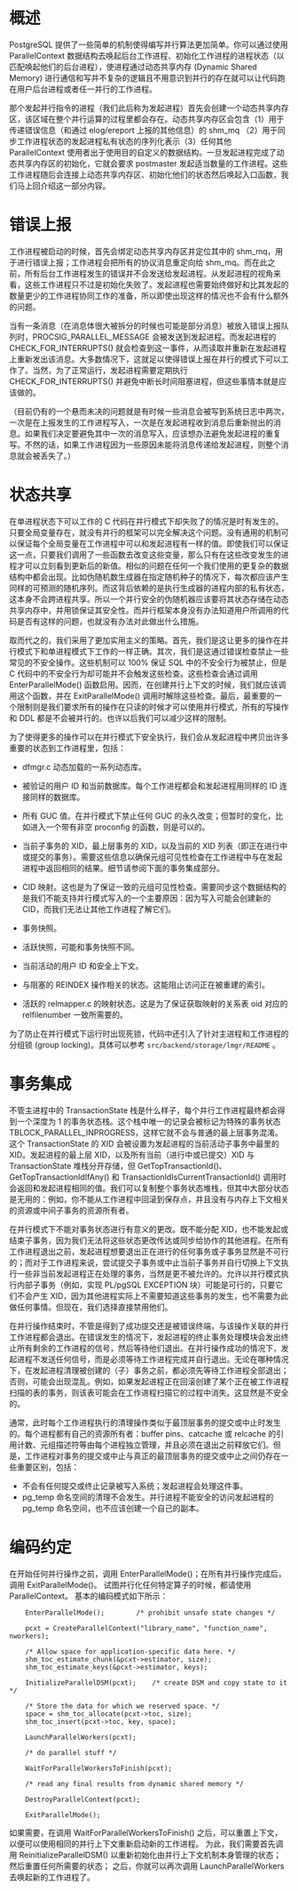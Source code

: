# 概述

PostgreSQL 提供了一些简单的机制使得编写并行算法更加简单。你可以通过使用 ParallelContext 数据结构去唤起后台工作进程、初始化工作进程的进程状态（以匹配唤起他们的后台进程），使进程通过动态共享内存 (Dynamic Shared Memory) 进行通信和写并不复杂的逻辑且不用意识到并行的存在就可以让代码跑在用户后台进程或者任一并行的工作进程。

那个发起并行指令的进程（我们此后称为发起进程）首先会创建一个动态共享内存区，该区域在整个并行运算的过程里都会存在。动态共享内存区会包含（1）用于传递错误信息（和通过 elog/ereport 上报的其他信息）的 shm_mq （2）用于同步工作进程状态的发起进程私有状态的序列化表示（3）任何其他 ParallelContext 使用者出于使用目的自定义的数据结构。一旦发起进程完成了动态共享内存区的初始化，它就会要求 postmaster 发起适当数量的工作进程。这些工作进程随后会连接上动态共享内存区、初始化他们的状态然后唤起入口函数，我们马上回介绍这一部分内容。



# 错误上报

工作进程被启动的时候，首先会绑定动态共享内存区并定位其中的 shm_mq，用于进行错误上报；工作进程会把所有的协议消息重定向给 shm_mq。而在此之前，所有后台工作进程发生的错误并不会发送给发起进程。从发起进程的视角来看，这些工作进程只不过是初始化失败了。发起进程也需要始终做好和比其发起的数量更少的工作进程协同工作的准备，所以即使出现这样的情况也不会有什么额外的问题。

当有一条消息（在消息体很大被拆分的时候也可能是部分消息）被放入错误上报队列时，PROCSIG_PARALLEL_MESSAGE 会被发送到发起进程。而发起进程的 CHECK_FOR_INTERRUPTS() 就会检查到这一事件，从而读取并重新在发起进程上重新发出该消息。大多数情况下，这就足以使得错误上报在并行的模式下可以工作了。当然，为了正常运行，发起进程需要定期执行 CHECK_FOR_INTERRUPTS() 并避免中断长时间阻塞进程，但这些事情本就是应该做的。

（目前仍有的一个悬而未决的问题就是有时候一些消息会被写到系统日志中两次，一次是在上报发生的工作进程写入，一次是在发起进程收到消息后重新抛出的消息。如果我们决定要避免其中一次的消息写入，应该想办法避免发起进程的重复写。不然的话，如果工作进程因为一些原因未能将消息传递给发起进程，则整个消息就会被丢失了。）



# 状态共享

在单进程状态下可以工作的 C 代码在并行模式下却失败了的情况是时有发生的。只要全局变量存在，就没有并行的框架可以完全解决这个问题。没有通用的机制可以保证每个全局变量在工作进程中可以和发起进程有一样的值。即使我们可以保证这一点，只要我们调用了一些函数去改变这些变量，那么只有在这些改变发生的进程才可以立刻看到更新后的新值。相似的问题在任何一个我们使用的更复杂的数据结构中都会出现。比如伪随机数生成器在指定随机种子的情况下，每次都应该产生同样的可预测的随机序列。而这背后依赖的是执行生成器的进程内部的私有状态，这本身不会跨进程共享。所以一个并行安全的伪随机器应该要将其状态存储在动态共享内存中，并用锁保证其安全性。而并行框架本身没有办法知道用户所调用的代码是否有这样的问题，也就没有办法对此做出什么措施。

取而代之的，我们采用了更加实用主义的策略。首先，我们是这让更多的操作在并行模式下和单进程模式下工作的一样正确。其次，我们是这通过错误检查禁止一些常见的不安全操作。这些机制可以 100% 保证 SQL 中的不安全行为被禁止，但是 C 代码中的不安全行为却可能并不会触发这些检查。这些检查会通过调用 EnterParallelMode() 函数启用。因而，在创建并行上下文的时候，我们就应该调用这个函数，并在 ExitParallelMode() 调用时解除这些检查。最后，最重要的一个限制则是我们要求所有的操作在只读的时候才可以使用并行模式，所有的写操作和 DDL 都是不会被并行的。也许以后我们可以减少这样的限制。

为了使得更多的操作可以在并行模式下安全执行，我们会从发起进程中拷贝出许多重要的状态到工作进程里，包括：

- dfmgr.c 动态加载的一系列动态库。
- 被验证的用户 ID 和当前数据库。每个工作进程都会和发起进程用同样的 ID 连接同样的数据库。

- 所有 GUC 值。在并行模式下禁止任何 GUC 的永久改变；但暂时的变化，比如进入一个带有非空 proconfig 的函数，则是可以的。
- 当前子事务的 XID，最上层事务的 XID，以及当前的 XID 列表（即正在进行中或提交的事务）。需要这些信息以确保元组可见性检查在工作进程中与在发起进程中返回相同的结果。细节请参阅下面的事务集成部分。
- CID 映射。这也是为了保证一致的元组可见性检查。需要同步这个数据结构的是我们不能支持并行模式写入的一个主要原因：因为写入可能会创建新的 CID，而我们无法让其他工作进程了解它们。
- 事务快照。
- 活跃快照，可能和事务快照不同。
- 当前活动的用户 ID 和安全上下文。
- 与阻塞的 REINDEX 操作相关的状态。这能阻止访问正在被重建的索引。
- 活跃的 relmapper.c 的映射状态。这是为了保证获取映射的关系表 oid 对应的 relfilenumber 一致所需要的。

为了防止在并行模式下运行时出现死锁，代码中还引入了针对主进程和工作进程的分组锁 (group locking)。具体可以参考 `src/backend/storage/lmgr/README` 。



# 事务集成

不管主进程中的 TransactionState 栈是什么样子，每个并行工作进程最终都会得到一个深度为 1 的事务状态栈。这个栈中唯一的记录会被标记为特殊的事务状态 TBLOCK_PARALLEL_INPROGRESS，这样它就不会与普通的最上层事务混淆。这个 TransactionState 的 XID 会被设置为发起进程的当前活动子事务中最里的 XID。发起进程的最上层 XID，以及所有当前（进行中或已提交）XID 与 TransactionState 堆栈分开存储，但 GetTopTransactionId()、GetTopTransactionIdIfAny() 和 TransactionIdIsCurrentTransactionId() 调用时会返回和发起进程相同的值。我们可以复制整个事务状态堆栈，但其中大部分状态是无用的：例如，你不能从工作进程中回滚到保存点，并且没有与内存上下文相关的资源或中间子事务的资源所有者。

在并行模式下不能对事务状态进行有意义的更改。既不能分配 XID，也不能发起或结束子事务，因为我们无法将这些状态更改传达或同步给协作的其他进程。在所有工作进程退出之前，发起进程想要退出正在进行的任何事务或子事务显然是不可行的；而对于工作进程来说，尝试提交子事务或中止当前子事务并自行切换上下文执行一些非当前发起进程正在处理的事务，当然是更不被允许的。允许以并行模式执行内部子事务（例如，实现 PL/pgSQL EXCEPTION 块）可能是可行的，只要它们不会产生 XID，因为其他进程实际上不需要知道这些事务的发生，也不需要为此做任何事情。但现在，我们选择直接禁用他们。

在并行操作结束时，不管是得到了成功提交还是被错误终端，与该操作关联的并行工作进程都会退出。在错误发生的情况下，发起进程的终止事务处理模块会发出终止所有剩余的工作进程的信号，然后等待他们退出。在并行操作成功的情况下，发起进程不发送任何信号，而是必须等待工作进程完成并自行退出。无论在哪种情况下，在发起进程清理被创建的（子）事务之前，都必须先等待工作进程全部退出；否则，可能会出现混乱。例如，如果发起进程正在回滚创建了某个正在被工作进程扫描的表的事务，则该表可能会在工作进程扫描它的过程中消失。这显然是不安全的。

通常，此时每个工作进程执行的清理操作类似于最顶层事务的提交或中止时发生的。每个进程都有自己的资源所有者：buffer pins、catcache 或 relcache 的引用计数、元组描述符等由每个进程独立管理，并且必须在退出之前释放它们。但是，工作进程对事务的提交或中止与真正的最顶层事务的提交或中止之间仍存在一些重要区别，包括：

- 不会有任何提交或终止记录被写入系统；发起进程会处理这件事。
- pg_temp 命名空间的清理不会发生。并行进程不能安全的访问发起进程的 pg_temp 命名空间，也不应该创建一个自己的副本。



# 编码约定

在开始任何并行操作之前，调用 EnterParallelMode()；在所有并行操作完成后，调用 ExitParallelMode()。 试图并行化任何特定算子的时候，都请使用 ParallelContext。 基本的编码模式如下所示：

```clang
	EnterParallelMode();		/* prohibit unsafe state changes */

	pcxt = CreateParallelContext("library_name", "function_name", nworkers);

	/* Allow space for application-specific data here. */
	shm_toc_estimate_chunk(&pcxt->estimator, size);
	shm_toc_estimate_keys(&pcxt->estimator, keys);

	InitializeParallelDSM(pcxt);	/* create DSM and copy state to it */

	/* Store the data for which we reserved space. */
	space = shm_toc_allocate(pcxt->toc, size);
	shm_toc_insert(pcxt->toc, key, space);

	LaunchParallelWorkers(pcxt);

	/* do parallel stuff */

	WaitForParallelWorkersToFinish(pcxt);

	/* read any final results from dynamic shared memory */

	DestroyParallelContext(pcxt);

	ExitParallelMode();
```

如果需要，在调用 WaitForParallelWorkersToFinish() 之后，可以重置上下文，以便可以使用相同的并行上下文重新启动新的工作进程。 为此，我们需要首先调用 ReinitializeParallelDSM() 以重新初始化由并行上下文机制本身管理的状态； 然后重置任何所需要的状态； 之后，你就可以再次调用 LaunchParallelWorkers 去唤起新的工作进程了。

